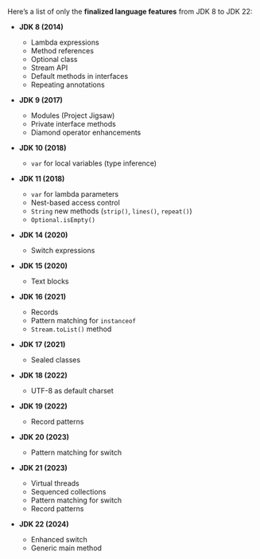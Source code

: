 Here’s a list of only the **finalized language features** from JDK 8 to JDK 22:

- **JDK 8 (2014)**
  - Lambda expressions
  - Method references
  - Optional class
  - Stream API
  - Default methods in interfaces
  - Repeating annotations

- **JDK 9 (2017)**
  - Modules (Project Jigsaw)
  - Private interface methods
  - Diamond operator enhancements

- **JDK 10 (2018)**
  - `var` for local variables (type inference)

- **JDK 11 (2018)**
  - `var` for lambda parameters
  - Nest-based access control
  - `String` new methods (`strip()`, `lines()`, `repeat()`)
  - `Optional.isEmpty()`

- **JDK 14 (2020)**
  - Switch expressions

- **JDK 15 (2020)**
  - Text blocks

- **JDK 16 (2021)**
  - Records
  - Pattern matching for `instanceof`
  - `Stream.toList()` method

- **JDK 17 (2021)**
  - Sealed classes

- **JDK 18 (2022)**
  - UTF-8 as default charset

- **JDK 19 (2022)**
  - Record patterns

- **JDK 20 (2023)**
  - Pattern matching for switch

- **JDK 21 (2023)**
  - Virtual threads
  - Sequenced collections
  - Pattern matching for switch
  - Record patterns

- **JDK 22 (2024)**
  - Enhanced switch
  - Generic main method